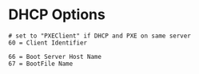 # DHCP Options
```
# set to "PXEClient" if DHCP and PXE on same server
60 = Client Identifier

66 = Boot Server Host Name
67 = BootFile Name
```
